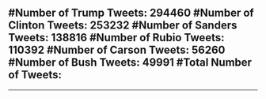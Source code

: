 #Number of Trump Tweets: 294460
#Number of Clinton Tweets: 253232
#Number of Sanders Tweets: 138816
#Number of Rubio Tweets: 110392
#Number of Carson Tweets: 56260
#Number of Bush Tweets: 49991
#Total Number of Tweets:  
---
---
